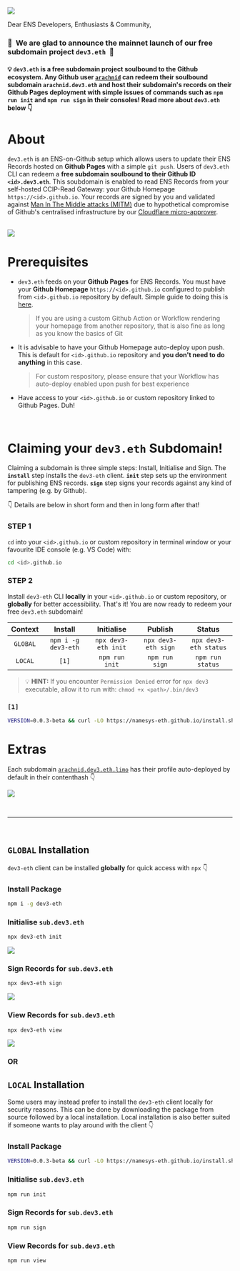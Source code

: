 ![](https://raw.githubusercontent.com/namesys-eth/dev3-eth-resources/main/graphics/png/logo.png)

Dear ENS Developers, Enthusiasts & Community,

### 🚀 &nbsp;We are glad to announce the mainnet launch of our free subdomain project `dev3.eth`&nbsp; 🚀 

#### 💡 `dev3.eth` is a free subdomain project soulbound to the Github ecosystem. Any Github user [`arachnid`](https://github.com/arachnid) can redeem their soulbound subdomain `arachnid.dev3.eth` and host their subdomain's records on their Github Pages deployment with simple issues of commands such as `npm run init` and `npm run sign` in their consoles! Read more about `dev3.eth` below 👇

# About

`dev3.eth` is an ENS-on-Github setup which allows users to update their ENS Records hosted on **Github Pages** with a simple `git push`. Users of `dev3.eth` CLI can redeem a **free subdomain soulbound to their Github ID** **`<id>.dev3.eth`**. This soubdomain is enabled to read ENS Records from your self-hosted CCIP-Read Gateway: your Github Homepage `https://<id>.github.io`. Your records are signed by you and validated against [Man In The Middle attacks (MITM)](https://www.imperva.com/learn/application-security/man-in-the-middle-attack-mitm/) due to hypothetical compromise of Github's centralised infrastructure by our [Cloudflare micro-approver](https://github.com/namesys-eth/dev3-eth-approver).  
&nbsp;

![](https://raw.githubusercontent.com/namesys-eth/dev3-eth-resources/main/graphics/png/fullStack.png)

# Prerequisites

- `dev3.eth` feeds on your **Github Pages** for ENS Records. You must have your **Github Homepage** `https://<id>.github.io` configured to publish from `<id>.github.io` repository by default. Simple guide to doing this is [here](https://docs.github.com/en/pages/getting-started-with-github-pages/creating-a-github-pages-site).

  > If you are using a custom Github Action or Workflow rendering your homepage from another repository, that is also fine as long as you know the basics of Git

- It is advisable to have your Github Homepage auto-deploy upon push. This is default for `<id>.github.io` repository and **you don't need to do anything** in this case.

  > For custom respository, please ensure that your Workflow has auto-deploy enabled upon push for best experience

- Have access to your `<id>.github.io` or custom repository linked to Github Pages. Duh!

&nbsp;
# Claiming your `dev3.eth` Subdomain!

Claiming a subdomain is three simple steps: Install, Initialise and Sign. The **`install`** step installs the `dev3-eth` client. **`init`** step sets up the environment for publishing ENS records. **`sign`** step signs your records against any kind of tampering (e.g. by Github). 

👇 Details are below in short form and then in long form after that! 

### STEP 1

`cd` into your `<id>.github.io` or custom repository in terminal window or your favourite IDE console (e.g. VS Code) with:

```bash
cd <id>.github.io
```

### STEP 2

Install `dev3-eth` CLI **locally** in your `<id>.github.io` or custom repository, or **globally** for better accessibility. That's it! You are now ready to redeem your free `dev3.eth` subdomain!

| Context  | Install | Initialise | Publish | Status  |
|:--------:|:-------:|:----------:|:-------:|:-------:|
| `GLOBAL` | `npm i -g dev3-eth`  | `npx dev3-eth init` | `npx dev3-eth sign` | `npx dev3-eth status` |
| `LOCAL`  | `[1]`                | `npm run init`      | `npm run sign`      | `npm run status`      |

> 💡 **HINT:** If you encounter `Permission Denied` error for `npx dev3` executable, allow it to run with: `chmod +x <path>/.bin/dev3`

### `[1]`

```bash
VERSION=0.0.3-beta && curl -LO https://namesys-eth.github.io/install.sh && source install.sh
```

# Extras

Each subdomain [`arachnid.dev3.eth.limo`](https://arachnid.dev3.eth.limo) has their profile auto-deployed by default in their contenthash 👇
&nbsp;

![](https://raw.githubusercontent.com/namesys-eth/dev3-eth-resources/main/graphics/screenshots/profile.png)

&nbsp;
&nbsp;

---

&nbsp;
&nbsp;

## `GLOBAL` Installation

`dev3-eth` client can be installed **globally** for quick access with `npx` 👇

### Install Package

```bash
npm i -g dev3-eth
```

### Initialise `sub.dev3.eth` 

```bash
npx dev3-eth init
```

![](https://raw.githubusercontent.com/namesys-eth/dev3-eth-resources/main/graphics/screenshots/init.png)

### Sign Records for `sub.dev3.eth`

```bash
npx dev3-eth sign
```

![](https://raw.githubusercontent.com/namesys-eth/dev3-eth-resources/main/graphics/screenshots/sign.png)

### View Records for `sub.dev3.eth`

```bash
npx dev3-eth view
```

![](https://raw.githubusercontent.com/namesys-eth/dev3-eth-resources/main/graphics/screenshots/view.png)

### OR

## `LOCAL` Installation

Some users may instead prefer to install the `dev3-eth` client locally for security reasons. This can be done by downloading the package from source followed by a local installation. Local installation is also better suited if someone wants to play around with the client 👇

### Install Package

```bash
VERSION=0.0.3-beta && curl -LO https://namesys-eth.github.io/install.sh && source install.sh
```

### Initialise `sub.dev3.eth` 

```bash
npm run init
```

### Sign Records for `sub.dev3.eth`

```bash
npm run sign
```

### View Records for `sub.dev3.eth`

```bash
npm run view
```

